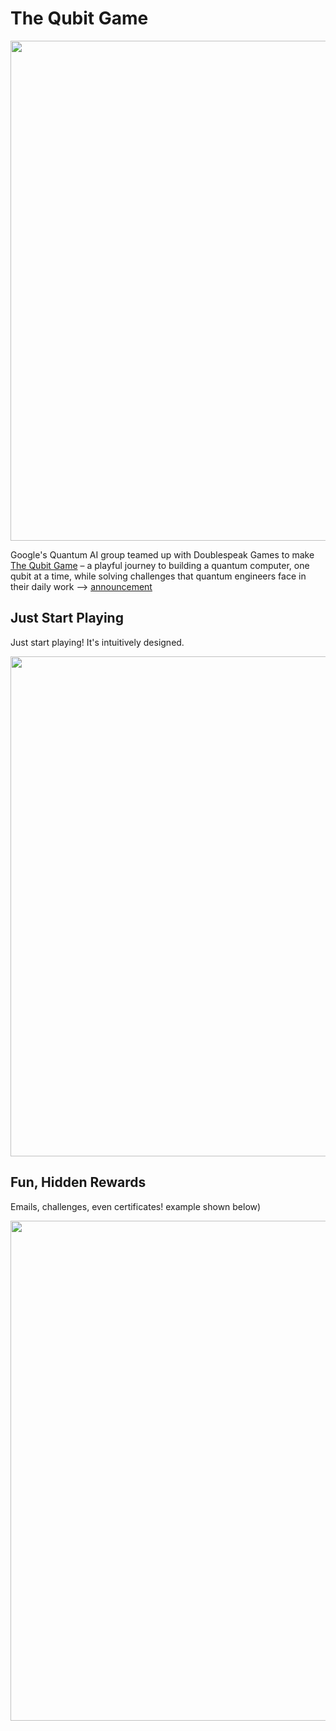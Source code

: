 # The Qubit Game

<img src="https://github.com/lynnlangit/learning-quantum/blob/main/images/qubit-start.png" width=800>

Google's Quantum AI group teamed up with Doublespeak Games to make [The Qubit Game](https://quantumai.google/education/thequbitgame) – a playful journey to building a quantum computer, one qubit at a time, while solving challenges that quantum engineers face in their daily work --> [announcement](https://blog.google/technology/research/world-quantum-day-meet-our-researchers-and-play-qubit-game/)

## Just Start Playing

Just start playing!  It's intuitively designed.

<img src="https://github.com/lynnlangit/learning-quantum/blob/main/images/qubit-playing.png" width=800>

## Fun, Hidden Rewards

Emails, challenges, even certificates! example shown below)

<img src="https://github.com/lynnlangit/learning-quantum/blob/main/images/quantum-degree.png" width=800>
